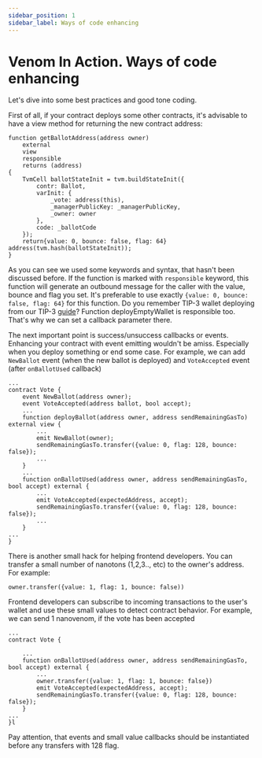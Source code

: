 ```yaml
---
sidebar_position: 1
sidebar_label: Ways of code enhancing
---
```


# Venom In Action. Ways of code enhancing

Let's dive into some best practices and good tone coding.&#x20;

First of all, if your contract deploys some other contracts, it's advisable to have a view method for returning the new contract address:

```solidity showLineNumbers
function getBallotAddress(address owner) 
    external
    view
    responsible
    returns (address)
{
    TvmCell ballotStateInit = tvm.buildStateInit({
        contr: Ballot,
        varInit: {
            _vote: address(this),
            _managerPublicKey: _managerPublicKey,
            _owner: owner
        },
        code: _ballotCode
    });
    return{value: 0, bounce: false, flag: 64} address(tvm.hash(ballotStateInit));
}
```

As you can see we used some keywords and syntax, that hasn't been discussed before. If the function is marked with `responsible` keyword, this function will generate an outbound message for the caller with the value, bounce and flag you set. It's preferable to use exactly `{value: 0, bounce: false, flag: 64}` for this function. Do you remember TIP-3 wallet deploying from our TIP-3 [guide](../../how-to-create-your-own-fungible-tip-3-token/venom-in-action/simple-tokensale.md)? Function deployEmptyWallet is responsible too. That's why we can set a callback parameter there.

The next important point is success/unsuccess callbacks or events. Enhancing your contract with event emitting wouldn't be amiss. Especially when you deploy something or end some case. For example, we can add `NewBallot` event (when the new ballot is deployed) and `VoteAccepted` event (after `onBallotUsed` callback)

```solidity title="Vote.sol" showLineNumbers
...
contract Vote {
    event NewBallot(address owner);
    event VoteAccepted(address ballot, bool accept);
    ...
    function deployBallot(address owner, address sendRemainingGasTo) external view {
        ...
        emit NewBallot(owner);
        sendRemainingGasTo.transfer({value: 0, flag: 128, bounce: false});
        ...
    }
    ...
    function onBallotUsed(address owner, address sendRemainingGasTo, bool accept) external {
        ...
        emit VoteAccepted(expectedAddress, accept);
        sendRemainingGasTo.transfer({value: 0, flag: 128, bounce: false});
        ...
    }
...
}
```

There is another small hack for helping frontend developers. You can transfer a small number of nanotons (1,2,3.., etc) to the owner's address. For example:

`owner.transfer({value: 1, flag: 1, bounce: false))`&#x20;

Frontend developers can subscribe to incoming transactions to the user's wallet and use these small values to detect contract behavior. For example, we can send 1 nanovenom, if the vote has been accepted

```solidity title="Vote.sol" showLineNumbers
...
contract Vote {

    ...
    function onBallotUsed(address owner, address sendRemainingGasTo, bool accept) external {
        ...
        owner.transfer({value: 1, flag: 1, bounce: false})
        emit VoteAccepted(expectedAddress, accept);
        sendRemainingGasTo.transfer({value: 0, flag: 128, bounce: false});
    }
...
}l
```

Pay attention, that events and small value callbacks should be instantiated before any transfers with 128 flag.
